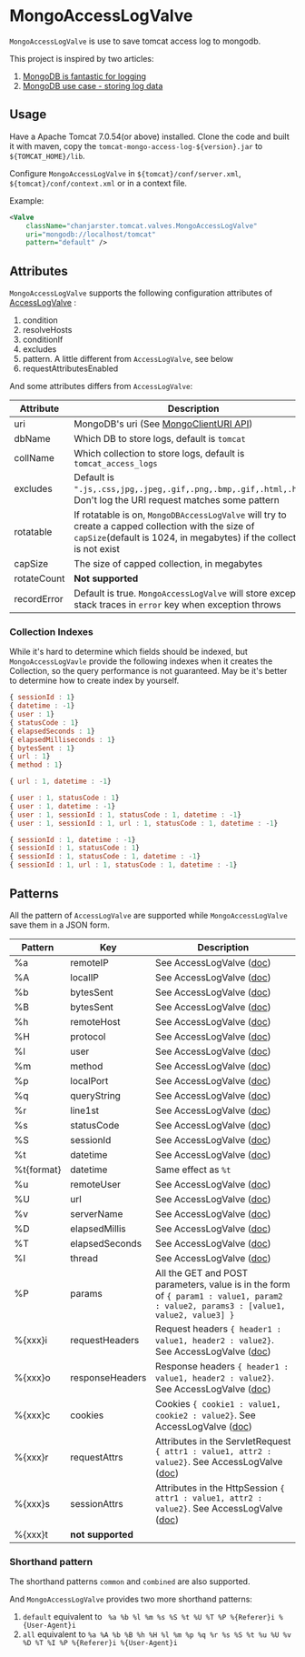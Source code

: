 MongoAccessLogValve
=======================

``MongoAccessLogValve`` is use to save tomcat access log to mongodb.

This project is inspired by two articles:

1. [MongoDB is fantastic for logging](http://blog.mongodb.org/post/172254834/mongodb-is-fantastic-for-logging)
2. [MongoDB use case - storing log data](http://docs.mongodb.org/ecosystem/use-cases/storing-log-data/)

## Usage

Have a Apache Tomcat 7.0.54(or above) installed. Clone the code and built it with maven, copy the ``tomcat-mongo-access-log-${version}.jar`` to ``${TOMCAT_HOME}/lib``.

Configure ``MongoAccessLogValve`` in ``${tomcat}/conf/server.xml``, ``${tomcat}/conf/context.xml`` or in a context file. 

Example:

```xml
<Valve 
    className="chanjarster.tomcat.valves.MongoAccessLogValve" 
    uri="mongodb://localhost/tomcat"
    pattern="default" />
```

## Attributes

``MongoAccessLogValve`` supports the following configuration attributes of [AccessLogValve](http://tomcat.apache.org/tomcat-7.0-doc/config/valve.html#Access_Log_Valve) :

1. condition
1. resolveHosts
1. conditionIf
1. excludes
1. pattern. A little different from ``AccessLogValve``, see below 
1. requestAttributesEnabled

And some attributes differs from ``AccessLogValve``:

| Attribute   | Description |
|-------------|-------------|
| uri         | MongoDB's uri (See [MongoClientURI API](http://api.mongodb.org/java/current/com/mongodb/MongoClientURI.html))     |
| dbName      | Which DB to store logs, default is ``tomcat`` |
| collName    | Which collection to store logs, default is ``tomcat_access_logs``      |
| excludes    | Default is ``".js,.css,jpg,.jpeg,.gif,.png,.bmp,.gif,.html,.htm"``. Don't log the URI request matches some pattern    |
| rotatable   | If rotatable is on, ``MongoDBAccessLogValve`` will try to create a capped collection with the size of ``capSize``(default is 1024, in megabytes) if the collection is not exist     |
| capSize     | The size of capped collection, in megabytes |
| rotateCount | **Not supported** |
| recordError | Default is true. ``MongoAccessLogValve`` will store exception stack traces in ``error`` key when exception throws |

### Collection Indexes

While it's hard to determine which fields should be indexed, but ``MongoAccessLogVavle`` provide the following indexes when it creates the Collection, so the query performance is not guaranteed. May be it's better to determine how to create index by yourself.  

```javascript
{ sessionId : 1}
{ datetime : -1}
{ user : 1}
{ statusCode : 1}
{ elapsedSeconds : 1}
{ elapsedMilliseconds : 1}
{ bytesSent : 1}
{ url : 1}
{ method : 1}

{ url : 1, datetime : -1}

{ user : 1, statusCode : 1}
{ user : 1, datetime : -1}
{ user : 1, sessionId : 1, statusCode : 1, datetime : -1}
{ user : 1, sessionId : 1, url : 1, statusCode : 1, datetime : -1}

{ sessionId : 1, datetime : -1}
{ sessionId : 1, statusCode : 1}
{ sessionId : 1, statusCode : 1, datetime : -1}
{ sessionId : 1, url : 1, statusCode : 1, datetime : -1}
```

## Patterns

All the pattern of ``AccessLogValve`` are supported while ``MongoAccessLogValve`` save them in a JSON form.

| Pattern    | Key            | Description |
|------------|----------------|-----------|
| %a         | remoteIP       | See AccessLogValve ([doc](http://tomcat.apache.org/tomcat-7.0-doc/config/valve.html#Access_Log_Valve)) | 
| %A         | localIP        | See AccessLogValve ([doc](http://tomcat.apache.org/tomcat-7.0-doc/config/valve.html#Access_Log_Valve)) | 
| %b         | bytesSent      | See AccessLogValve ([doc](http://tomcat.apache.org/tomcat-7.0-doc/config/valve.html#Access_Log_Valve)) | 
| %B         | bytesSent      | See AccessLogValve ([doc](http://tomcat.apache.org/tomcat-7.0-doc/config/valve.html#Access_Log_Valve)) | 
| %h         | remoteHost     | See AccessLogValve ([doc](http://tomcat.apache.org/tomcat-7.0-doc/config/valve.html#Access_Log_Valve)) | 
| %H         | protocol       | See AccessLogValve ([doc](http://tomcat.apache.org/tomcat-7.0-doc/config/valve.html#Access_Log_Valve)) | 
| %l         | user           | See AccessLogValve ([doc](http://tomcat.apache.org/tomcat-7.0-doc/config/valve.html#Access_Log_Valve)) | 
| %m         | method         | See AccessLogValve ([doc](http://tomcat.apache.org/tomcat-7.0-doc/config/valve.html#Access_Log_Valve)) | 
| %p         | localPort      | See AccessLogValve ([doc](http://tomcat.apache.org/tomcat-7.0-doc/config/valve.html#Access_Log_Valve)) | 
| %q         | queryString    | See AccessLogValve ([doc](http://tomcat.apache.org/tomcat-7.0-doc/config/valve.html#Access_Log_Valve)) | 
| %r         | line1st        | See AccessLogValve ([doc](http://tomcat.apache.org/tomcat-7.0-doc/config/valve.html#Access_Log_Valve)) | 
| %s         | statusCode     | See AccessLogValve ([doc](http://tomcat.apache.org/tomcat-7.0-doc/config/valve.html#Access_Log_Valve)) | 
| %S         | sessionId      | See AccessLogValve ([doc](http://tomcat.apache.org/tomcat-7.0-doc/config/valve.html#Access_Log_Valve)) | 
| %t         | datetime       | See AccessLogValve ([doc](http://tomcat.apache.org/tomcat-7.0-doc/config/valve.html#Access_Log_Valve)) | 
| %t{format} | datetime       | Same effect as ``%t`` | 
| %u         | remoteUser     | See AccessLogValve ([doc](http://tomcat.apache.org/tomcat-7.0-doc/config/valve.html#Access_Log_Valve)) | 
| %U         | url            | See AccessLogValve ([doc](http://tomcat.apache.org/tomcat-7.0-doc/config/valve.html#Access_Log_Valve)) | 
| %v         | serverName     | See AccessLogValve ([doc](http://tomcat.apache.org/tomcat-7.0-doc/config/valve.html#Access_Log_Valve)) | 
| %D         | elapsedMillis  | See AccessLogValve ([doc](http://tomcat.apache.org/tomcat-7.0-doc/config/valve.html#Access_Log_Valve)) | 
| %T         | elapsedSeconds | See AccessLogValve ([doc](http://tomcat.apache.org/tomcat-7.0-doc/config/valve.html#Access_Log_Valve)) | 
| %I         | thread         | See AccessLogValve ([doc](http://tomcat.apache.org/tomcat-7.0-doc/config/valve.html#Access_Log_Valve)) | 
| %P         | params         | All the GET and POST parameters, value is in the form of ``{ param1 : value1, param2 : value2, params3 : [value1, value2, value3] }`` | 
| %{xxx}i    | requestHeaders     | Request headers ``{ header1 : value1, header2 : value2}``. See AccessLogValve ([doc](http://tomcat.apache.org/tomcat-7.0-doc/config/valve.html#Access_Log_Valve)) |
| %{xxx}o    | responseHeaders    | Response headers ``{ header1 : value1, header2 : value2}``. See AccessLogValve ([doc](http://tomcat.apache.org/tomcat-7.0-doc/config/valve.html#Access_Log_Valve)) |
| %{xxx}c    | cookies            | Cookies ``{ cookie1 : value1, cookie2 : value2}``. See AccessLogValve ([doc](http://tomcat.apache.org/tomcat-7.0-doc/config/valve.html#Access_Log_Valve)) |
| %{xxx}r    | requestAttrs       | Attributes in the ServletRequest ``{ attr1 : value1, attr2 : value2}``. See AccessLogValve ([doc](http://tomcat.apache.org/tomcat-7.0-doc/config/valve.html#Access_Log_Valve)) |
| %{xxx}s    | sessionAttrs       | Attributes in the HttpSession ``{ attr1 : value1, attr2 : value2}``. See AccessLogValve ([doc](http://tomcat.apache.org/tomcat-7.0-doc/config/valve.html#Access_Log_Valve)) |
| %{xxx}t    | **not supported**  |  |

### Shorthand pattern

The shorthand patterns ``common`` and ``combined`` are also supported.

And ``MongoAccessLogValve`` provides two more shorthand patterns:

1. ``default`` equivalent to `` %a %b %l %m %s %S %t %U %T %P %{Referer}i %{User-Agent}i``
2. ``all`` equivalent to ``%a %A %b %B %h %H %l %m %p %q %r %s %S %t %u %U %v %D %T %I %P %{Referer}i %{User-Agent}i``
